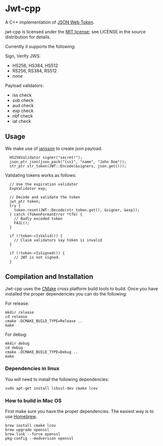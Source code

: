 Jwt-cpp
=======

A C++ implementation of [JSON Web Token](http://self-issued.info/docs/draft-ietf-oauth-json-web-token.html). 

jwt-cpp is licensed under the [MIT license](http://opensource.org/licenses/mit-license.php); see LICENSE in the source distribution for details.

Currently it supports the following:

Sign, Verify JWS:

- HS256, HS384, HS512
- RS256, RS384, RS512
- *none*

Payload validators:

- iss check
- sub check
- aud check
- exp check
- nbf check
- iat check

## Usage

We make use of [jansson](http://www.digip.org/jansson/) to create json payload.

```
  HS256Validator signer("secret!");
  json_ptr json(json_pack("{ss}", "name", "John Doe"));
  str_ptr str_token(JWT::Encode(&signers, json.get()));  
```

Validating tokens works as follows:

```
  // Use the expiration validator
  ExpValidator exp;

  // Decode and validate the token
  jwt_ptr token;
  try {
    token.reset(JWT::Decode(str_token.get(), &signer, &exp));
  } catch (TokenFormatError *tfe) {
    // Badly encoded token
    FAIL();
  }

  if (!token->IsValid()) {
    // Claim validators say token is invalid
  }

  if (!token->IsSigned()) {
    // JWT is not signed.
  }
```


## Compilation and Installation

Jwt-cpp uses the [CMake](http://www.cmake.org/) cross platform build tools to build. Once you have installed the proper dependencies you can do the following:

For release:

```
mkdir release 
cd release 
cmake -DCMAKE_BUILD_TYPE=Release ..
make
```

For debug:
```
mkdir debug 
cd debug 
cmake -DCMAKE_BUILD_TYPE=Debug ..
make
```



### Dependencies in linux

You will need to install the following dependencies:
```
sudo apt-get install libssl-dev cmake lcov
```


### How to build in Mac OS

First make sure you have the proper dependencies. The easiest way is to use [Homebrew](http://brew.sh/).

```
brew install cmake lcov
brew upgrade openssl
brew link --force openssl
pkg-config --modversion openssl
```
